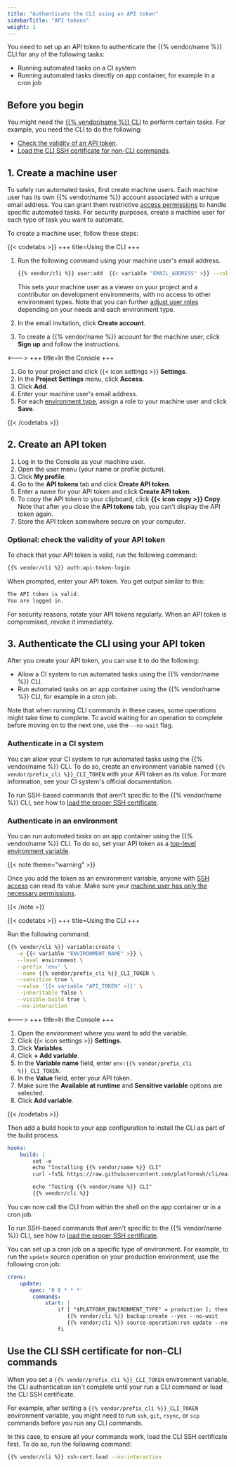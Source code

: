 ```yaml
---
title: "Authenticate the CLI using an API token"
sidebarTitle: "API tokens"
weight: 1
---
```


You need to set up an API token to authenticate the {{% vendor/name %}} CLI for any of the following tasks:

*   Running automated tasks on a CI system
*   Running automated tasks directly on app container, for example in a cron job

## Before you begin

You might need the [{{% vendor/name %}} CLI](../cli/_index.md) to perform certain tasks.
For example, you need the CLI to do the following:

*   [Check the validity of an API token](#optional-check-the-validity-of-your-api-token).
*   [Load the CLI SSH certificate for non-CLI commands](#use-the-cli-ssh-certificate-for-non-cli-commands).

## 1. Create a machine user

To safely run automated tasks, first create machine users.
Each machine user has its own {{% vendor/name %}} account associated with a unique email address.
You can grant them restrictive [access permissions](../users.md) to handle specific automated tasks.
For security purposes, create a machine user for each type of task you want to automate.

To create a machine user, follow these steps:

{{< codetabs >}}
\+++
title=Using the CLI
\+++

1.  Run the following command using your machine user's email address.
    ```bash
    {{% vendor/cli %}} user:add  {{< variable "EMAIL_ADDRESS" >}} --role viewer --role development:contributor
    ```
    This sets your machine user as a viewer on your project and a contributor on development environments,
    with no access to other environment types.
    Note that you can further [adjust user roles](../users.md#environment-type-roles) depending on your needs and each environment type.

2.  In the email invitation, click **Create account**.

3.  To create a {{% vendor/name %}} account for the machine user, click **Sign up** and follow the instructions.

<--->
\+++
title=In the Console
\+++

1.  Go to your project and click {{< icon settings >}} **Settings**.
2.  In the **Project Settings** menu, click **Access**.
3.  Click **Add**.
4.  Enter your machine user's email address.
5.  For each [environment type](../users.md#environment-type-roles), assign a role to your machine user and click **Save**.

{{< /codetabs >}}

## 2. Create an API token

1.  Log in to the Console as your machine user.
2.  Open the user menu (your name or profile picture).
3.  Click **My profile**.
4.  Go to the **API tokens** tab and click **Create API token**.
5.  Enter a name for your API token and click **Create API token**.
6.  To copy the API token to your clipboard, click **{{< icon copy >}} Copy**.
    Note that after you close the **API tokens** tab, you can't display the API token again.
7.  Store the API token somewhere secure on your computer.

### Optional: check the validity of your API token

To check that your API token is valid, run the following command:

```bash
{{% vendor/cli %}} auth:api-token-login
```

When prompted, enter your API token.
You get output similar to this:

```bash
The API token is valid.
You are logged in.
```

For security reasons, rotate your API tokens regularly.
When an API token is compromised, revoke it immediately.

## 3. Authenticate the CLI using your API token

After you create your API token, you can use it to do the following:

*   Allow a CI system to run automated tasks using the {{% vendor/name %}} CLI.
*   Run automated tasks on an app container using the {{% vendor/name %}} CLI,
    for example in a cron job.

Note that when running CLI commands in these cases,
some operations might take time to complete.
To avoid waiting for an operation to complete before moving on to the next one,
use the `--no-wait` flag.

### Authenticate in a CI system

<!-- @todo: CLI_TOKEN variable for Upsun -->

You can allow your CI system to run automated tasks using the {{% vendor/name %}} CLI.
To do so, create an environment variable named `{{% vendor/prefix_cli %}}_CLI_TOKEN` with your API token as its value.
For more information, see your CI system's official documentation.

To run SSH-based commands that aren't specific to the {{% vendor/name %}} CLI,
see how to [load the proper SSH certificate](#use-the-cli-ssh-certificate-for-non-cli-commands).

### Authenticate in an environment

You can run automated tasks on an app container using the {{% vendor/name %}} CLI.
To do so, set your API token as a [top-level environment variable](../../development/variables/_index.md#top-level-environment-variables).

{{< note theme="warning" >}}

Once you add the token as an environment variable,
anyone with [SSH access](../../development/ssh/_index.md) can read its value.
Make sure your [machine user has only the necessary permissions](#1-create-a-machine-user).

{{< /note >}}

{{< codetabs >}}
\+++
title=Using the CLI
\+++

Run the following command:

<!-- @todo: CLI_TOKEN variable for Upsun -->

```bash
{{% vendor/cli %}} variable:create \
   -e {{< variable "ENVIRONMENT_NAME" >}} \
   --level environment \
   --prefix 'env' \
   --name {{% vendor/prefix_cli %}}_CLI_TOKEN \
   --sensitive true \
   --value '{{< variable "API_TOKEN" >}}' \
   --inheritable false \
   --visible-build true \
   --no-interaction
```

<--->
\+++
title=In the Console
\+++

1.  Open the environment where you want to add the variable.
2.  Click {{< icon settings >}} **Settings**.
3.  Click **Variables**.
4.  Click **+ Add variable**.
5.  In the **Variable name** field, enter `env:{{% vendor/prefix_cli %}}_CLI_TOKEN`.
6.  In the **Value** field, enter your API token.
7.  Make sure the **Available at runtime** and **Sensitive variable** options are selected.
8.  Click **Add variable**.

{{< /codetabs >}}

Then add a build hook to your app configuration to install the CLI as part of the build process.

<!-- @todo: CLI installation path for CI -->

```yaml {configFile="app"}
hooks:
    build: |
        set -e
        echo "Installing {{% vendor/name %}} CLI"
        curl -fsSL https://raw.githubusercontent.com/platformsh/cli/main/installer.sh | bash

        echo "Testing {{% vendor/name %}} CLI"
        {{% vendor/cli %}}
```

You can now call the CLI from within the shell on the app container or in a cron job.

To run SSH-based commands that aren't specific to the {{% vendor/name %}} CLI,
see how to [load the proper SSH certificate](#use-the-cli-ssh-certificate-for-non-cli-commands).

You can set up a cron job on a specific type of environment.
For example, to run the `update` source operation on your production environment,
use the following cron job:

```yaml
crons:
    update:
       spec: '0 0 * * *'
        commands:
            start: |
                if [ "$PLATFORM_ENVIRONMENT_TYPE" = production ]; then
                   {{% vendor/cli %}} backup:create --yes --no-wait
                   {{% vendor/cli %}} source-operation:run update --no-wait --yes
                fi
```

## Use the CLI SSH certificate for non-CLI commands

When you set a `{{% vendor/prefix_cli %}}_CLI_TOKEN` environment variable,
the CLI authentication isn't complete until your run a CLI command
or load the CLI SSH certificate.

For example, after setting a `{{% vendor/prefix_cli %}}_CLI_TOKEN` environment variable,
you might need to run `ssh`, `git`, `rsync`, or `scp` commands before you run any CLI commands.

In this case, to ensure all your commands work, load the CLI SSH certificate first.
To do so, run the following command:

```bash
{{% vendor/cli %}} ssh-cert:load --no-interaction
```
